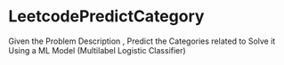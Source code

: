 # LeetcodePredictCategory
Given the Problem Description , Predict the Categories related to Solve it Using a ML Model (Multilabel Logistic Classifier)
